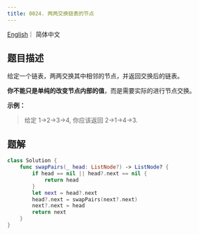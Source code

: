 ```yaml
---
title: 0024. 两两交换链表的节点
---
```


[English](leetcode/0024-en)｜ 简体中文



## 题目描述

给定一个链表，两两交换其中相邻的节点，并返回交换后的链表。

**你不能只是单纯的改变节点内部的值**，而是需要实际的进行节点交换。

**示例：**

>给定 1->2->3->4, 你应该返回 2->1->4->3.



## 题解

```swift
class Solution {
    func swapPairs(_ head: ListNode?) -> ListNode? {
        if head == nil || head?.next == nil {
            return head
        }
        let next = head?.next
        head?.next = swapPairs(next?.next)
        next?.next = head
        return next
    }
}
```

